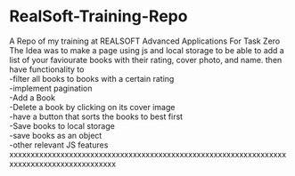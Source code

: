# RealSoft-Training-Repo
A Repo of my training at REALSOFT Advanced Applications
For Task Zero The Idea was to make a page using js and local storage to be able to add a list of your faviourate books with their rating, cover photo, and name. then have functionality to <br>
-filter all books to books with a certain rating <br>
-implement pagination <br>
-Add a Book<br>
-Delete a book by clicking on its cover image<br> 
-have a button that sorts the books to best first<br> 
-Save books to local storage <br>
-save books as an object <br>
-other relevant JS features<br>
xxxxxxxxxxxxxxxxxxxxxxxxxxxxxxxxxxxxxxxxxxxxxxxxxxxxxxxxxxxxxxxxxxxxxxxxxxxxxxxxxxxxxxxxxx
